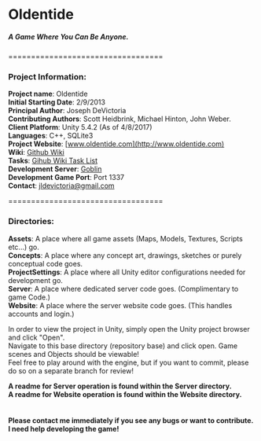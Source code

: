 # Oldentide

##### A Game Where You Can Be Anyone.

==================================

### Project Information:

**Project name**: Oldentide<br>
**Initial Starting Date**: 2/9/2013<br>
**Principal Author**: Joseph DeVictoria<br>
**Contributing Authors**: Scott Heidbrink, Michael Hinton, John Weber.<br>
**Client Platform**: Unity 5.4.2 (As of 4/8/2017)<br>
**Languages**: C++, SQLite3<br>
**Project Website**: [www.oldentide.com](http://www.oldentide.com)<br>
**Wiki**: [Github Wiki](https://github.com/Oldentide/Oldentide/wiki)<br>
**Tasks**: [Gihub Wiki Task List](https://github.com/Oldentide/Oldentide/wiki/Tasks)<br>
**Development Server**: [Goblin](https://goblin.oldentide.com)<br>
**Development Game Port**: Port 1337<br>
**Contact**: jldevictoria@gmail.com

==================================

### Directories:

**Assets**:            A place where all game assets (Maps, Models, Textures, Scripts etc...) go.<br>
**Concepts**:          A place where any concept art, drawings, sketches or purely conceptual code goes.<br>
**ProjectSettings**:   A place where all Unity editor configurations needed for development go.<br>
**Server**:            A place where dedicated server code goes. (Complimentary to game Code.)<br>
**Website**:           A place where the server website code goes. (This handles accounts and login.)<br>

In order to view the project in Unity, simply open the Unity project browser and click "Open".<br>
Navigate to this base directory (repository base) and click open.  Game scenes and Objects should be viewable!<br>
Feel free to play around with the engine, but if you want to commit, please do so on a separate branch for review!<br> 

**A readme for Server operation is found within the Server directory.**<br>
**A readme for Website operation is found within the Website directory.**<br><br>

#### Please contact me immediately if you see any bugs or want to contribute.  I need help developing the game!
